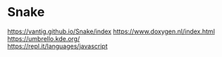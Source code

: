 # Snake
https://vantig.github.io/Snake/index
https://www.doxygen.nl/index.html
https://umbrello.kde.org/
<br>
https://repl.it/languages/javascript
